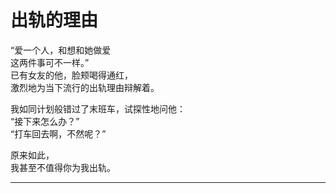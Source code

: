 # 出轨的理由

“爱一个人，和想和她做爱\
这两件事可不一样。”\
已有女友的他，脸颊喝得通红，\
激烈地为当下流行的出轨理由辩解着。

我如同计划般错过了末班车，试探性地问他：\
“接下来怎么办？”\
“打车回去啊，不然呢？”

原来如此，\
我甚至不值得你为我出轨。


















---
